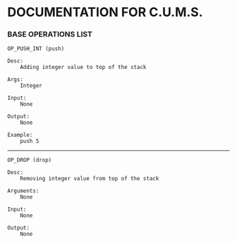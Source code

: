 # DOCUMENTATION FOR C.U.M.S.


### BASE OPERATIONS LIST

	OP_PUSH_INT (push)
	
	Desc: 
		Adding integer value to top of the stack

	Args:
		Integer
		
	Input: 
		None
		
	Output: 
		None

	Example:
		push 5

---

	OP_DROP (drop) 
	
	Desc:
		Removing integer value from top of the stack
		
	Arguments:
		None
		
	Input:
		None
		
	Output:
		None

	  
